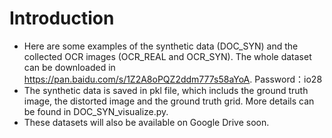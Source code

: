 # Introduction  
* Here are some examples of the synthetic data (DOC_SYN) and the collected OCR images (OCR_REAL and OCR_SYN). The whole dataset can be downloaded in https://pan.baidu.com/s/1Z2A8oPQZ2ddm777s58aYoA. Password：io28  
* The synthetic data is saved in pkl file, which includs the ground truth image, the distorted image and the ground truth grid. More details can be found in DOC_SYN_visualize.py.  
* These datasets will also be available on Google Drive soon.
